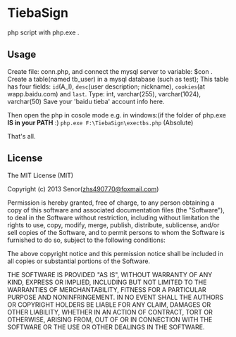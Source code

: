 TiebaSign
=========

php script with php.exe .


Usage
---
Create file: conn.php, and connect the mysql server to variable: $con .
Create a table(named tb_user) in a mysql database (such as test);
This table has four fields: `id`(A_I), `desc`(user description; nickname), `cookies`(at wapp.baidu.com) and `last`.
Type: int, varchar(255), varchar(1024), varchar(50)
Save your 'baidu tieba' account info here.

Then open the php in cosole mode
e.g. in windows:(if the folder of php.exe __IS in your PATH__ :) `php.exe F:\TiebaSign\exectbs.php`   (Absolute)

That's all.

License
---
The MIT License (MIT)

Copyright (c) 2013 Senor(zhs490770@foxmail.com)

Permission is hereby granted, free of charge, to any person obtaining a copy
of this software and associated documentation files (the "Software"), to deal
in the Software without restriction, including without limitation the rights
to use, copy, modify, merge, publish, distribute, sublicense, and/or sell
copies of the Software, and to permit persons to whom the Software is
furnished to do so, subject to the following conditions:

The above copyright notice and this permission notice shall be included in
all copies or substantial portions of the Software.

THE SOFTWARE IS PROVIDED "AS IS", WITHOUT WARRANTY OF ANY KIND, EXPRESS OR
IMPLIED, INCLUDING BUT NOT LIMITED TO THE WARRANTIES OF MERCHANTABILITY,
FITNESS FOR A PARTICULAR PURPOSE AND NONINFRINGEMENT. IN NO EVENT SHALL THE
AUTHORS OR COPYRIGHT HOLDERS BE LIABLE FOR ANY CLAIM, DAMAGES OR OTHER
LIABILITY, WHETHER IN AN ACTION OF CONTRACT, TORT OR OTHERWISE, ARISING FROM,
OUT OF OR IN CONNECTION WITH THE SOFTWARE OR THE USE OR OTHER DEALINGS IN
THE SOFTWARE.
